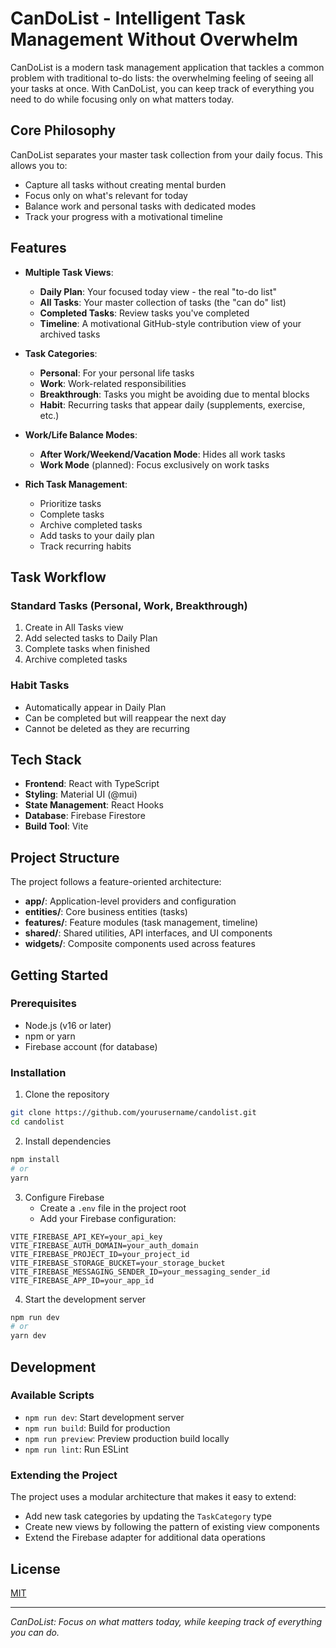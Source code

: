 # CanDoList - Intelligent Task Management Without Overwhelm

CanDoList is a modern task management application that tackles a common problem with traditional to-do lists: the overwhelming feeling of seeing all your tasks at once. With CanDoList, you can keep track of everything you need to do while focusing only on what matters today.

## Core Philosophy

CanDoList separates your master task collection from your daily focus. This allows you to:

- Capture all tasks without creating mental burden
- Focus only on what's relevant for today
- Balance work and personal tasks with dedicated modes
- Track your progress with a motivational timeline

## Features

- **Multiple Task Views**:

  - **Daily Plan**: Your focused today view - the real "to-do list"
  - **All Tasks**: Your master collection of tasks (the "can do" list)
  - **Completed Tasks**: Review tasks you've completed
  - **Timeline**: A motivational GitHub-style contribution view of your archived tasks

- **Task Categories**:

  - **Personal**: For your personal life tasks
  - **Work**: Work-related responsibilities
  - **Breakthrough**: Tasks you might be avoiding due to mental blocks
  - **Habit**: Recurring tasks that appear daily (supplements, exercise, etc.)

- **Work/Life Balance Modes**:

  - **After Work/Weekend/Vacation Mode**: Hides all work tasks
  - **Work Mode** (planned): Focus exclusively on work tasks

- **Rich Task Management**:
  - Prioritize tasks
  - Complete tasks
  - Archive completed tasks
  - Add tasks to your daily plan
  - Track recurring habits

## Task Workflow

### Standard Tasks (Personal, Work, Breakthrough)

1. Create in All Tasks view
2. Add selected tasks to Daily Plan
3. Complete tasks when finished
4. Archive completed tasks

### Habit Tasks

- Automatically appear in Daily Plan
- Can be completed but will reappear the next day
- Cannot be deleted as they are recurring

## Tech Stack

- **Frontend**: React with TypeScript
- **Styling**: Material UI (@mui)
- **State Management**: React Hooks
- **Database**: Firebase Firestore
- **Build Tool**: Vite

## Project Structure

The project follows a feature-oriented architecture:

- **app/**: Application-level providers and configuration
- **entities/**: Core business entities (tasks)
- **features/**: Feature modules (task management, timeline)
- **shared/**: Shared utilities, API interfaces, and UI components
- **widgets/**: Composite components used across features

## Getting Started

### Prerequisites

- Node.js (v16 or later)
- npm or yarn
- Firebase account (for database)

### Installation

1. Clone the repository

```bash
git clone https://github.com/yourusername/candolist.git
cd candolist
```

2. Install dependencies

```bash
npm install
# or
yarn
```

3. Configure Firebase
   - Create a `.env` file in the project root
   - Add your Firebase configuration:

```
VITE_FIREBASE_API_KEY=your_api_key
VITE_FIREBASE_AUTH_DOMAIN=your_auth_domain
VITE_FIREBASE_PROJECT_ID=your_project_id
VITE_FIREBASE_STORAGE_BUCKET=your_storage_bucket
VITE_FIREBASE_MESSAGING_SENDER_ID=your_messaging_sender_id
VITE_FIREBASE_APP_ID=your_app_id
```

4. Start the development server

```bash
npm run dev
# or
yarn dev
```

## Development

### Available Scripts

- `npm run dev`: Start development server
- `npm run build`: Build for production
- `npm run preview`: Preview production build locally
- `npm run lint`: Run ESLint

### Extending the Project

The project uses a modular architecture that makes it easy to extend:

- Add new task categories by updating the `TaskCategory` type
- Create new views by following the pattern of existing view components
- Extend the Firebase adapter for additional data operations

## License

[MIT](LICENSE)

---

_CanDoList: Focus on what matters today, while keeping track of everything you can do._
